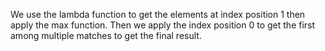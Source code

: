 We use the lambda function to get the elements at index position 1 then apply the max function. 
Then we apply the index position 0 to get the first among multiple matches to get the final result.